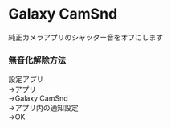 # Galaxy CamSnd

純正カメラアプリのシャッター音をオフにします

### 無音化解除方法
設定アプリ  
→アプリ  
→Galaxy CamSnd  
→アプリ内の通知設定  
→OK
